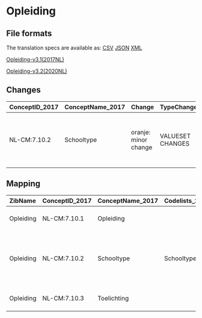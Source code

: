 # Opleiding
## File formats

The translation specs are available as: 
[CSV](../csv/Opleiding.csv) [JSON](../json/Opleiding.json) [XML](../xml/Opleiding.xml)



[Opleiding-v3.1(2017NL)](https://zibs.nl/wiki/Opleiding-v3.1(2017NL))

[Opleiding-v3.2(2020NL)](https://zibs.nl/wiki/Opleiding-v3.2(2020NL))









## Changes

| ConceptID_2017   | ConceptName_2017   | Change               | TypeChange       | Impact_heen   | TRANSLATIE_spec_heen   | Impact_terug   | TRANSLATIE_spec_terug   | Omschrijving                                                                   |
|:-----------------|:-------------------|:---------------------|:-----------------|:--------------|:-----------------------|:---------------|:------------------------|:-------------------------------------------------------------------------------|
| NL-CM:7.10.2     | Schooltype         | oranje: minor change | VALUESET CHANGES | Medium        |                        | Medium         |                         | Nieuwe waardelijst toegevoegd met codes die overeenkomen met de CBS coderingen |

## Mapping

| ZibName   | ConceptID_2017   | ConceptName_2017   | Codelists_2017                             | Change                  | ConceptID_2020   | ConceptName_2020   | Codelists_2020                             | Bits               | Omschrijving                                                                   | TypeChange       | Impact_heen   | TRANSLATIE_spec_heen   | Impact_terug   | TRANSLATIE_spec_terug   |
|:----------|:-----------------|:-------------------|:-------------------------------------------|:------------------------|:-----------------|:-------------------|:-------------------------------------------|:-------------------|:-------------------------------------------------------------------------------|:-----------------|:--------------|:-----------------------|:---------------|:------------------------|
| Opleiding | NL-CM:7.10.1     | Opleiding          |                                            | groen: geen wijzigingen | NL-CM:7.10.1     | Opleiding          |                                            |                    |                                                                                |                  |               |                        |                |                         |
| Opleiding | NL-CM:7.10.2     | Schooltype         | SchooltypeCBSCodelijst;SchooltypeCodelijst | oranje: minor change    | NL-CM:7.10.2     | Schooltype         | SchooltypeCBSCodelijst;SchooltypeCodelijst | ZIB-957 ; ZIB-1096 | Nieuwe waardelijst toegevoegd met codes die overeenkomen met de CBS coderingen | VALUESET CHANGES | Medium        |                        | Medium         |                         |
| Opleiding | NL-CM:7.10.3     | Toelichting        |                                            | groen: geen wijzigingen | NL-CM:7.10.3     | Toelichting        |                                            |                    |                                                                                |                  |               |                        |                |                         |

